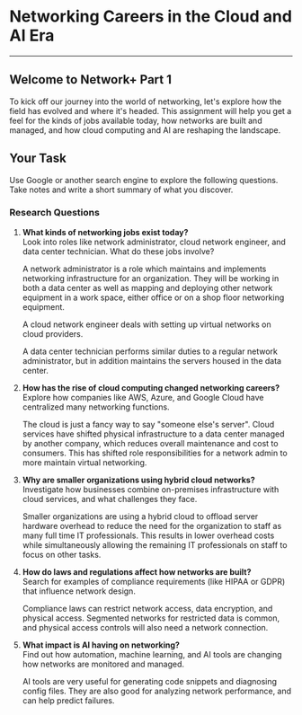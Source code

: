 # Networking Careers in the Cloud and AI Era
***

## Welcome to Network+ Part 1

To kick off our journey into the world of networking, let's explore how the field has evolved and where it's headed. This assignment will help you get a feel for the kinds of jobs available today, how networks are built and managed, and how cloud computing and AI are reshaping the landscape.

## Your Task

Use Google or another search engine to explore the following questions. Take notes and write a short summary of what you discover.

### Research Questions

1. **What kinds of networking jobs exist today?**  
   Look into roles like network administrator, cloud network engineer, and data center technician. What do these jobs involve?

   A network administrator is a role which maintains and implements networking infrastructure for an organization. They will be working in both a data center as well as mapping and deploying other network equipment in a work space, either office or on a shop floor networking equipment.

   A cloud network engineer deals with setting up virtual networks on cloud providers.

   A data center technician performs similar duties to a regular network administrator, but in addition maintains the servers housed in the data center.

2. **How has the rise of cloud computing changed networking careers?**  
   Explore how companies like AWS, Azure, and Google Cloud have centralized many networking functions.

   The cloud is just a fancy way to say "someone else's server". Cloud services have shifted physical infrastructure to a data center managed by another company, which reduces overall maintenance and cost to consumers. This has shifted role responsibilities for a network admin to more maintain virtual networking.

3. **Why are smaller organizations using hybrid cloud networks?**  
   Investigate how businesses combine on-premises infrastructure with cloud services, and what challenges they face.

   Smaller organizations are using a hybrid cloud to offload server hardware overhead to reduce the need for the organization to staff as many full time IT professionals. This results in lower overhead costs while simultaneously allowing the remaining IT professionals on staff to focus on other tasks.

4. **How do laws and regulations affect how networks are built?**  
   Search for examples of compliance requirements (like HIPAA or GDPR) that influence network design.

   Compliance laws can restrict network access, data encryption, and physical access. Segmented networks for restricted data is common, and physical access controls will also need a network connection.

5. **What impact is AI having on networking?**  
   Find out how automation, machine learning, and AI tools are changing how networks are monitored and managed.

   AI tools are very useful for generating code snippets and diagnosing config files. They are also good for analyzing network performance, and can help predict failures.


